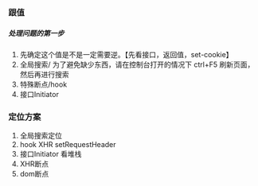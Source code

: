 ### 跟值

##### 处理问题的第一步     

1. 先确定这个值是不是一定需要逆。【先看接口，返回值，set-cookie】        
2.  全局搜索/ 为了避免缺少东西，请在控制台打开的情况下  ctrl+F5 刷新页面，然后再进行搜索    
3. 特殊断点/hook        
4. 接口Initiator



### 定位方案

1. 全局搜索定位    
2. hook XHR setRequestHeader    
3. 接口Initiator 看堆栈  
4.  XHR断点   
5. dom断点